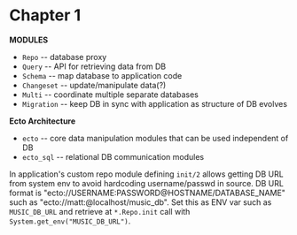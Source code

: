 # Chapter 1

**MODULES**
* `Repo` -- database proxy
* `Query` -- API for retrieving data from DB
* `Schema` -- map database to application code
* `Changeset` -- update/manipulate data(?)
* `Multi` -- coordinate multiple separate databases
* `Migration` -- keep DB in sync with application as structure of DB evolves

**Ecto Architecture**
* `ecto` -- core data manipulation modules that can be used independent of DB
* `ecto_sql` -- relational DB communication modules

In application's custom repo module defining `init/2` allows getting DB URL from system env to avoid hardcoding username/passwd in source.
DB URL format is "ecto://USERNAME:PASSWORD@HOSTNAME/DATABASE_NAME" such as "ecto://matt:@localhost/music_db". Set this as ENV var such as `MUSIC_DB_URL` and retrieve at `*.Repo.init` call with `System.get_env("MUSIC_DB_URL")`.
